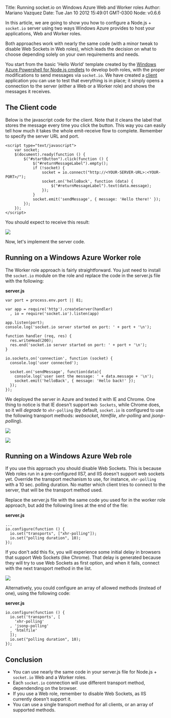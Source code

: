 Title: Running socket.io on Windows Azure Web and Worker roles
Author: Mariano Vazquez
Date: Tue Jan 10 2012 15:49:01 GMT-0300
Node: v0.6.6

In this article, we are going to show you how to configure a Node.js + `socket.io` server using two ways Windows Azure provides to host your applications, Web and Worker roles.

Both approaches work with nearly the same code (with a minor tweak to disable Web Sockets in Web roles), which leads the decision on what to choose depending solely on your own requirements and needs.

You start from the basic 'Hello World' template created by the [Windows Azure Powershell for Node.js cmdlets](https://www.windowsazure.com/en-us/develop/nodejs/) to develop both roles, with the proper modifications to send messages via `socket.io`. We have created a [client](https://github.com/nanovazquez/nodeonazure-blog/blob/master/articles/running-socket-io-on-windows-azure-web-and-worker-roles/client.zip) application you can use to test that everything is in place; it simply opens a connection to the server (either a Web or a Worker role) and shows the messages it receives.

## The Client code

Below is the javascript code for the client. Note that it cleans the label that stores the message every time you click the button. This way you can easily tell how much it takes the whole emit-receive flow to complete. 
Remember to specify the server URL and port.

	<script type="text/javascript">
        var socket;
        $(document).ready(function () {
            $("#startButton").click(function () {
                $("#returnMessageLabel").empty();
                if (!socket) {
                    socket = io.connect("http://<YOUR-SERVER-URL>:<YOUR-PORT>/");
                    socket.on('helloBack', function (data) {
                        $("#returnMessageLabel").text(data.message);
                    });
                }
                socket.emit('sendMessage', { message: 'Hello there!' });
            });
        });  
    </script>

You should expect to receive this result:

![](https://github.com/nanovazquez/nodeonazure-blog/blob/master/articles/running-socket-io-on-windows-azure-web-and-worker-roles/client-result.png?raw=true)

Now, let's implement the server code.

## Running on a Windows Azure Worker role

The Worker role approach is fairly straightforward. You just need to install the `socket.io` module on the role and replace the code in the server.js file with the following:


**server.js**

	var port = process.env.port || 81;

	var app = require('http').createServer(handler)
	  , io = require('socket.io').listen(app)

	app.listen(port);
	console.log('socket.io server started on port: ' + port + '\n');

	function handler (req, res) {
	  res.writeHead(200);
	  res.end('socket.io server started on port: ' + port + '\n');
	}

	io.sockets.on('connection', function (socket) {
	  console.log('user connected');
	  
	  socket.on('sendMessage', function(data){
		console.log('user sent the message: ' + data.message + '\n');
		socket.emit('helloBack', { message: 'Hello back!' });
	  });
	});

We deployed the server in Azure and tested it with IE and Chrome. One thing to notice is that IE doesn't support `Web Sockets`, while Chrome does, so it will *degrade* to `xhr-polling` (by default, `socket.io` is configured to use the following transport methods: *websocket*, *htmlfile*, *xhr-polling* and *jsonp-polling*).
 
![](https://github.com/nanovazquez/nodeonazure-blog/blob/master/articles/running-socket-io-on-windows-azure-web-and-worker-roles/ie-client-worker.png?raw=true)

![](https://github.com/nanovazquez/nodeonazure-blog/blob/master/articles/running-socket-io-on-windows-azure-web-and-worker-roles/chrome-client-worker.png?raw=true)


## Running on a Windows Azure Web role

If you use this approach you should disable Web Sockets. This is because Web roles run in a pre-configured IIS7, and IIS doesn't support web sockets yet. Override the transport mechanism to use, for instance, `xhr-polling` with a 10 sec. polling duration. No matter which client tries to connect to the server, that will be the transport method used. 

Replace the server.js file with the same code you used for in the worker role approach, but add the following lines at the end of the file:

**server.js**

	...
	io.configure(function () { 
	  io.set("transports", ["xhr-polling"]); 
	  io.set("polling duration", 10); 
	});

If you don't add this fix, you will experience some initial delay in browsers that support Web Sockets (like Chrome). That delay is generated because they will try to use Web Sockets as first option, and when it fails, connect with the next transport method in the list.

![](https://github.com/nanovazquez/nodeonazure-blog/blob/master/articles/running-socket-io-on-windows-azure-web-and-worker-roles/chrome-client-webrole.png?raw=true)

Alternatively, you could configure an array of allowed methods (instead of one), using the following code:

**server.js**

	io.configure(function () { 
	  io.set('transports', [
	  	'xhr-polling'
	  , 'jsonp-polling'
	  , 'htmlfile'
	  ]);
	  io.set("polling duration", 10); 
	});

## Conclusion

* You can use nearly the same code in your server.js file for Node.js + `socket.io` Web and a Worker roles.
* Each `socket.io` connection will use different transport method, dependending on the browser.
* If you use a Web role, remember to disable Web Sockets, as IIS currently doesn't support it.
* You can use a single transport method for all clients, or an array of supported methods.


